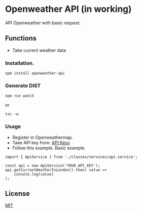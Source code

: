 # Openweather API (in working)

API Openweather with basic request.

## Functions

* Take current weather data

### Installation.
```
npm install openweather-api
```

### Generate DIST
```
npm run watch
```
or
```
tsc -w
```

### Usage

* Register in Openweathermap.
* Take API key from: [API Keys](https://home.openweathermap.org/api_keys)
* Follow this example. Basic example.
```
import { ApiService } from './classes/services/api.service';

const api = new ApiService('YOUR_API_KEY');
api.getCurrentWeatherInLondon().then( value =>
    console.log(value)
);
```

## License
[MIT](https://choosealicense.com/licenses/mit/)